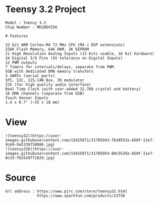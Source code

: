# Teensy 3.2 Project

    Model : Teensy 3.2
    Chip Number : MK20DX256
    
    # Features
    
    32 bit ARM Cortex-M4 72 MHz CPU (M4 = DSP extensions)
    256K Flash Memory, 64K RAM, 2K EEPROM
    21 High Resolution Analog Inputs (13 bits usable, 16 bit hardware)
    34 Digital I/O Pins (5V tolerance on Digital Inputs)
    12 PWM outputs
    7 Timers for intervals/delays, separate from PWM
    USB with dedicated DMA memory transfers
    3 UARTs (serial ports)
    SPI, I2C, I2S,CAN Bus, IR modulator
    I2S (for high quality audio interface)
    Real Time Clock (with user-added 32.768 crystal and battery)
    16 DMA channels (separate from USB)
    Touch Sensor Inputs
    1.4 x 0.7" (~35 x 18 mm)

# View
    ![teensy32](https://user-images.githubusercontent.com/15425071/31785943-7b38553a-b50f-11e7-9c69-9a5339759086.jpg)
    ![teensy32b](https://user-images.githubusercontent.com/15425071/31785954-80c5535e-b50f-11e7-8c33-fb25e97f1829.jpg)

# Source
    Url address : https://www.pjrc.com/store/teensy32.html
                  https://www.sparkfun.com/products/13736
